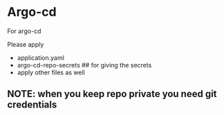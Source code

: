 # Argo-cd
For argo-cd

Please apply 
 - application.yaml
 - argo-cd-repo-secrets ## for giving the secrets
 - apply other files as well

## NOTE: when you keep repo private you need git credentials



